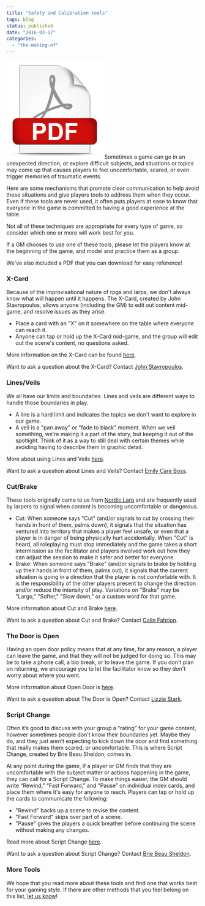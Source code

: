 ```yaml
---
title: "Safety and Calibration tools"
tags: blog
status: published
date: "2016-03-17"
categories: 
  - "the-making-of"
---
```


[![File Format Pdf-256x256](/images/File-Format-Pdf-256x256.png)](https://www.bigbadcon.com/wp-content/uploads/2016/03/Safety_Cards_082318.pdf)Sometimes a game can go in an unexpected direction, or explore difficult subjects, and situations or topics may come up that causes players to feel uncomfortable, scared, or even trigger memories of traumatic events.

Here are some mechanisms that promote clear communication to help avoid these situations and give players tools to address them when they occur. Even if these tools are never used, it often puts players at ease to know that everyone in the game is committed to having a good experience at the table.

Not all of these techniques are appropriate for every type of game, so consider which one or more will work best for you.

If a GM chooses to use one of these tools, please let the players know at the beginning of the game, and model and practice them as a group.

We've also included a PDF that you can download for easy reference!

### X-Card

Because of the improvisational nature of rpgs and larps, we don't always know what will happen until it happens. The X-Card, created by John Stavropoulos, allows anyone (including the GM) to edit out content mid-game, and resolve issues as they arise.

- Place a card with an "X" on it somewhere on the table where everyone can reach it.
- Anyone can tap or hold up the X-Card mid-game, and the group will edit out the scene's content, no questions asked.

More information on the X-Card can be found [here](https://docs.google.com/document/d/1SB0jsx34bWHZWbnNIVVuMjhDkrdFGo1_hSC2BWPlI3A/edit).

Want to ask a question about the X-Card? Contact [John Stavropoulos](https://twitter.com/JStav_).

### Lines/Veils

We all have our limits and boundaries. Lines and veils are different ways to handle those boundaries in play.

- A line is a hard limit and indicates the topics we don't want to explore in our game.
- A veil is a "pan away" or "fade to black" moment. When we veil something, we're making it a part of the story, but keeping it out of the spotlight. Think of it as a way to still deal with certain themes while avoiding having to describe them in graphic detail.

More about using Lines and Veils [here](http://rpg.stackexchange.com/questions/30906/what-do-the-terms-lines-and-veils-mean).

Want to ask a question about Lines and Veils? Contact [Emily Care Boss](https://twitter.com/emilycare).

### Cut/Brake

These tools originally came to us from [Nordic Larp](http://nordiclarp.org/w/index.php?title=Safewords&redirect=no) and are frequently used by larpers to signal when content is becoming uncomfortable or dangerous.

- Cut: When someone says "Cut" (and/or signals to cut by crossing their hands in front of them, palms down), it signals that the situation has ventured into territory that makes a player feel unsafe, or even that a player is in danger of being physically hurt accidentally. When "Cut" is heard, all roleplaying must stop immediately and the game takes a short intermission as the facilitator and players involved work out how they can adjust the session to make it safer and better for everyone.
- Brake: When someone says "Brake" (and/or signals to brake by holding up their hands in front of them, palms out), it signals that the current situation is going in a direction that the player is not comfortable with. It is the responsibility of the other players present to change the direction and/or reduce the intensity of play. Variations on "Brake" may be "Largo," "Softer," "Slow down," or a custom word for that game.

More information about Cut and Brake [here](https://nordiclarp.org/w/index.php?title=Safewords).

Want to ask a question about Cut and Brake? Contact [Colin Fahrion](https://twitter.com/colinaut).

### The Door is Open

Having an open door policy means that at any time, for any reason, a player can leave the game, and that they will not be judged for doing so. This may be to take a phone call, a bio break, or to leave the game. If you don't plan on returning, we encourage you to let the facilitator know so they don't worry about where you went.

More information about Open Door is [here](http://leavingmundania.com/2014/02/27/primer-safety-in-roleplaying-games/).

Want to ask a question about The Door is Open? Contact [Lizzie Stark](https://twitter.com/LizzieStark).

### Script Change

Often it’s good to discuss with your group a “rating” for your game content, however sometimes people don’t know their boundaries yet. Maybe they do, and they just aren’t expecting to kick down the door and find something that really makes them scared, or uncomfortable. This is where Script Change, created by Brie Beau Sheldon, comes in.

At any point during the game, if a player or GM finds that they are uncomfortable with the subject matter or actions happening in the game, they can call for a Script Change. To make things easier, the GM should write “Rewind,” “Fast Forward,” and “Pause” on individual index cards, and place them where it's easy for anyone to reach. Players can tap or hold up the cards to communicate the following:

- "Rewind" backs up a scene to revise the content.
- "Fast Forward" skips over part of a scene.
- "Pause" gives the players a quick breather before continuing the scene without making any changes.

Read more about Script Change [here](http://www.briecs.com/p/script-change-rpg-tool.html).

Want to ask a question about Script Change? Contact [Brie Beau Sheldon](https://twitter.com/Brie_Beau).

### More Tools

We hope that you read more about these tools and find one that works best for your gaming style. If there are other methods that you feel belong on this list, [let us know](http://www.bigbadcon.com/contact/)!

